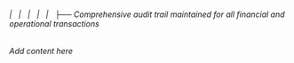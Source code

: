 ###### |   |   |   |   |   ├── Comprehensive audit trail maintained for all financial and operational transactions

*Add content here*